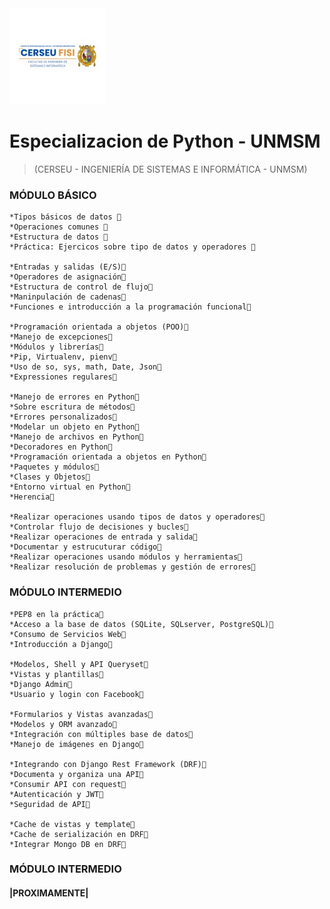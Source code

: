 <img style="width: 11em " src="img/logo-cerseu.png" alt="CERSEU - INGENIERÍA DE SISTEMAS E INFORMÁTICA - UNMSM">

# Especializacion de Python - UNMSM
>(CERSEU - INGENIERÍA DE SISTEMAS E INFORMÁTICA - UNMSM)

### MÓDULO BÁSICO

    *Tipos básicos de datos 📌
    *Operaciones comunes 📌
    *Estructura de datos 📌
    *Práctica: Ejercicos sobre tipo de datos y operadores 📌

    *Entradas y salidas (E/S)📌
    *Operadores de asignación📌
    *Estructura de control de flujo📌
    *Maninpulación de cadenas📌
    *Funciones e introducción a la programación funcional📌

    *Programación orientada a objetos (POO)📌
    *Manejo de excepciones📌
    *Módulos y librerías📌
    *Pip, Virtualenv, pienv📌
    *Uso de so, sys, math, Date, Json📌
    *Expressiones regulares📌

    *Manejo de errores en Python📌
    *Sobre escritura de métodos📌
    *Errores personalizados📌
    *Modelar un objeto en Python📌
    *Manejo de archivos en Python📌
    *Decoradores en Python📌
    *Programación orientada a objetos en Python📌
    *Paquetes y módulos📌
    *Clases y Objetos📌
    *Entorno virtual en Python📌
    *Herencia📌

    *Realizar operaciones usando tipos de datos y operadores📌
    *Controlar flujo de decisiones y bucles📌
    *Realizar operaciones de entrada y salida📌
    *Documentar y estrucuturar código📌
    *Realizar operaciones usando módulos y herramientas📌
    *Realizar resolución de problemas y gestión de errores📌

### MÓDULO INTERMEDIO

	*PEP8 en la práctica📌
	*Acceso a la base de datos (SQLite, SQLserver, PostgreSQL)📌
	*Consumo de Servicios Web📌
	*Introducción a Django📌
	
	*Modelos, Shell y API Queryset📌
	*Vistas y plantillas📌
	*Django Admin📌
	*Usuario y login con Facebook📌
	
	*Formularios y Vistas avanzadas📌
	*Modelos y ORM avanzado📌
	*Integración con múltiples base de datos📌
	*Manejo de imágenes en Django📌
	
	*Integrando con Django Rest Framework (DRF)📌
	*Documenta y organiza una API📌
	*Consumir API con request📌
	*Autenticación y JWT📌
	*Seguridad de API📌
	
	*Cache de vistas y template📌
	*Cache de serialización en DRF📌
	*Integrar Mongo DB en DRF📌

### MÓDULO INTERMEDIO

#### |PROXIMAMENTE|